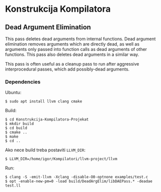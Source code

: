 # Konstrukcija Kompilatora

## Dead Argument Elimination

This pass deletes dead arguments from internal functions. Dead argument elimination removes arguments which are directly dead, as well as arguments only passed into function calls as dead arguments of other functions. This pass also deletes dead arguments in a similar way.

This pass is often useful as a cleanup pass to run after aggressive interprocedural passes, which add possibly-dead arguments.

### Dependencies
Ubuntu:

    $ sudo apt install llvm clang cmake 
Build:

    $ cd Konstrukcija-Kompilatora-Projekat
    $ mkdir build
    $ cd build
    $ cmake ..
    $ make
    $ cd ..

Ako nece build treba postaviti `LLVM_DIR`:

    $ LLVM_DIR=/home/igor/Kompilatori/llvm-project/llvm

Run:

    $ clang -S -emit-llvm -Xclang -disable-O0-optnone examples/test.c 
    $ opt -enable-new-pm=0 -load build/DeadArgElim/libDAEPass.* -deadae test.ll

